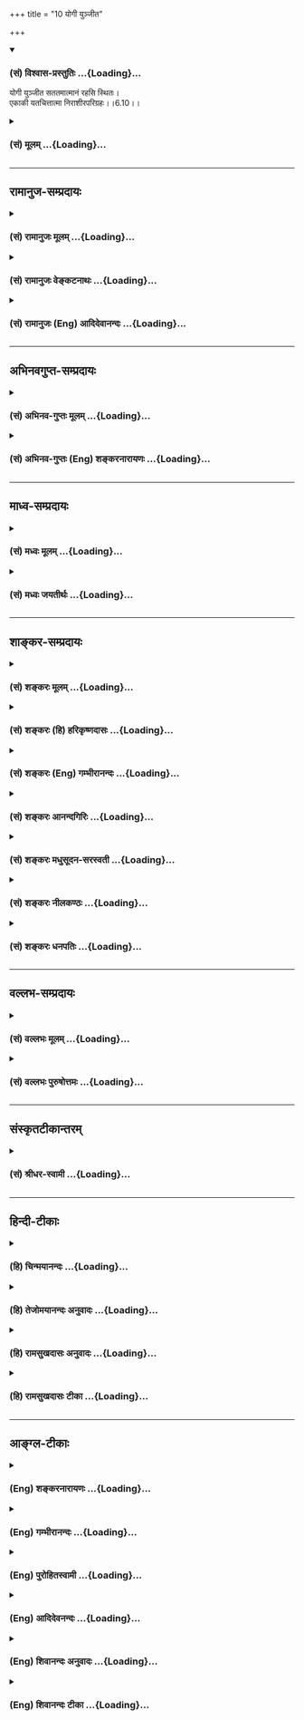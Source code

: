 +++
title = "10 योगी युञ्जीत"

+++
<div class="js_include" newlevelforh1="3" title="(सं) विश्वास-प्रस्तुतिः" unfilled url="/purANam_vaiShNavam/mahAbhAratam/06-bhIShma-parva/03-bhagavad-gItA-parva/saMskRtam/vishvAsa-prastutiH/06_Atma-saMyama-yogaH_a/10_yogI_yunjIta.md">
<details open><summary><h3>(सं) विश्वास-प्रस्तुतिः ...{Loading}...</h3></summary>

योगी युञ्जीत सततमात्मानं रहसि स्थितः।  
एकाकी यतचित्तात्मा निराशीरपरिग्रहः।।6.10।।
</details>
</div>
<div class="js_include collapsed" newlevelforh1="3" title="(सं) मूलम्" unfilled url="/purANam_vaiShNavam/mahAbhAratam/06-bhIShma-parva/03-bhagavad-gItA-parva/saMskRtam/mUlam/06_Atma-saMyama-yogaH_a/10_yogI_yunjIta.md">
<details><summary><h3>(सं) मूलम् ...{Loading}...</h3></summary>

योगी युञ्जीत सततमात्मानं रहसि स्थितः।  
एकाकी यतचित्तात्मा निराशीरपरिग्रहः।।6.10।।
</details>
</div>


_________________
## रामानुज-सम्प्रदायः
<div class="js_include collapsed" newlevelforh1="3" title="(सं) रामानुजः मूलम्" unfilled url="/purANam_vaiShNavam/mahAbhAratam/06-bhIShma-parva/03-bhagavad-gItA-parva/saMskRtam/rAmAnujaH/mUlam/06_Atma-saMyama-yogaH_a/10_yogI_yunjIta.md">
<details><summary><h3>(सं) रामानुजः मूलम् ...{Loading}...</h3></summary>

।।6.10।।**योगी** उक्तप्रकारकर्मयोगनिष्ठः **सततम्** अहरहः योगकाले आत्मानं
**युञ्जीत आत्मानं** युक्तं कुर्वीत स्वदर्शननिष्ठं कुर्वीत इत्यर्थः।
**रहसि** जनवर्जिते निःशब्दे देशे **स्थितः एकाकी** तत्रापि न सद्वितीयः
तत्रापि **यतचित्तात्मा** यतचित्तमनस्कः **निराशीः** आत्मव्यतिरिक्ते
कृत्स्ने वस्तुनि निरपेक्षः **अपरिग्रहः** तद्व्यतिरिक्ते कस्मिंश्चिद् अपि
ममतारहितः।

</details>
</div>
<div class="js_include collapsed" newlevelforh1="3" title="(सं) रामानुजः वेङ्कटनाथः" unfilled url="/purANam_vaiShNavam/mahAbhAratam/06-bhIShma-parva/03-bhagavad-gItA-parva/saMskRtam/rAmAnujaH/venkaTanAthaH/06_Atma-saMyama-yogaH_a/10_yogI_yunjIta.md">
<details><summary><h3>(सं) रामानुजः वेङ्कटनाथः ...{Loading}...</h3></summary>

  
  
।।6.10।। अथाध्यायप्रधानाथेभूतयोगाभ्यासविधिरुच्यते योगीं युञ्जीत
इत्यादिना। युञ्जीत इति साक्षात्काररूपस्य योगस्य विधीयमानत्वात्योगी
इत्यनेन कर्मयोगनिष्ठत्वानुवादः क्रियत इत्यभिप्रायेणाह उक्तप्रकारेति। सततं
इत्येतन्न सर्वकालविषयम् तथा योगशास्त्रैः अनभिहितत्वात् अशक्यत्वाच्च। अतः
प्रतिदिवसं योगयोग्यतया विहितसत्त्वोत्तरकालसामस्त्यपरमित्यभिप्रायेणाह
अहरहर्योगकाल इति। युञ्जीत इत्यत्र विवक्षितमर्थं वक्तुं
प्रकृतिप्रत्ययार्थभेदं दर्शयति युक्तं कुर्वीतेति। तत्रयुज समाधौ इति
प्रकृत्यंशस्य विवक्षितं व्यनक्ति स्वदर्शनेति। आत्माऽत्र मनः स्वात्मा वा।
जनवर्जितेऽपि देशे बाह्यदेशस्थितानां शब्दस्यावने सति मनस्समाधानं न
स्यादिति तन्निवृत्त्यर्थमुक्तंनिश्शब्द इति। रहसि इति विजनदेशाभिधानेऽपि
पुनःएकाकी इति पदं
रहस्यार्हात्यासन्नशिष्यसब्रह्मचार्यादिसन्निधिपरित्यागार्थमित्यभिप्रायेणाहतत्रापि
न सद्वितीय इति। यद्वा रहश्शब्देन जनवर्जनद्वारा निश्शब्दत्वं लक्ष्यते।
एकाकिशब्देन तु जनवर्जनमेवोच्यत इति भावः। व्युत्थानकालेऽपि
एकाकित्वमनेनोच्यत इत्येके। ततोऽप्यस्यार्थस्यात्यन्तोपकारित्वादेवं योजना।
एतेनरहसि स्थितः एकाकी च इति विशेषणात् सन्न्यासं कृत्वेत्यर्थः
इतिशङ्करोक्तं प्रत्युक्तम्। आत्मशब्देन मनसोऽभिधानेऽपि तस्यैव
चिन्तारूपवृत्त्यपेक्षया तद्विशिष्टापेक्षया वा चित्तशब्द इत्यभिप्रायेणाह
यतचित्तमनस्क इति। आशीश्शब्दस्यानेकार्थत्वादिह
निषेध्यविशेषव्यक्त्यर्थमुक्तंनिरपेक्ष इति। अपरिग्रहशब्देन बुद्ध्या
स्वीकारपर्यायः परिग्रहोऽत्र निषिध्यत इत्यभिप्रायेणाह ममतारहित इति।  
  

</details>
</div>
<div class="js_include collapsed" newlevelforh1="3" title="(सं) रामानुजः (Eng) आदिदेवानन्दः" unfilled url="/purANam_vaiShNavam/mahAbhAratam/06-bhIShma-parva/03-bhagavad-gItA-parva/saMskRtam/rAmAnujaH/english/AdidevAnandaH/06_Atma-saMyama-yogaH_a/10_yogI_yunjIta.md">
<details><summary><h3>(सं) रामानुजः (Eng) आदिदेवानन्दः ...{Loading}...</h3></summary>

6.10 The Yogin who is steady in the practice of Karma Yoga, should
'constantly', i.e., daily when practising Yoga, fix his mind to the
practice of Yoga, i.e., make himself engaged in the vision of the self.
He must remain in a 'solitary place,' i.e., a place devoid of crowd and
noise. And even there he must be 'all alone,' i.e., must not have a
second person with him. He should 'control his thought and mind,' i.e.,
he should control the activities of thinking. He must be free from
'desire', i.e., he should not depend on anything except the self and be
without the 'sense of possession,' without the idea of mineness with
regard to anything other than the self.

</details>
</div>


_________________
## अभिनवगुप्त-सम्प्रदायः
<div class="js_include collapsed" newlevelforh1="3" title="(सं) अभिनव-गुप्तः मूलम्" unfilled url="/purANam_vaiShNavam/mahAbhAratam/06-bhIShma-parva/03-bhagavad-gItA-parva/saMskRtam/abhinava-guptaH/mUlam/06_Atma-saMyama-yogaH_a/10_yogI_yunjIta.md">
<details><summary><h3>(सं) अभिनव-गुप्तः मूलम् ...{Loading}...</h3></summary>

।।6.10 6.15।। ननु जितात्मनः इत्युक्तम् तत्कथं तज्जय इत्याशङ्क्य
आरुरुक्षोः कश्चिदुपायः कायसमत्वादिकः +++(SN कायसमुद्धारकः)+++ चित्तसंयम
उपदिश्यते योगीत्यादि अधिगच्छतीत्यन्तम्। आत्मानं च चित्तं च युञ्जीत
एकाग्रीकुर्यात्। सततमिति न परिमितं कालम्। एकाकित्वादिषु सत्सु
एतद्युज्यते +++(N युञ्जीत)+++ नान्यथा। आसनस्थैर्यात् कालस्थैर्ये +++(S
कालस्थैर्यम्)+++ चित्तस्थैर्यम्। चित्तक्रियाः संकल्पात्मनः
अन्याश्चेन्द्रियक्रिया येन यताः नियमं नीताः। धारयन् यत्नेन।
नासिकाग्रस्यावलोकने सति दिशामनवलोकनम्। मत्परमतया युक्त आसीत +++(N आसीत्)+++
इत्यर्थः +++(S omits इत्यर्थः)+++। एवमात्मानं युञ्जतः समादधतः शान्तिर्जायते
यस्यां संस्थापर्यन्तकाष्ठा मत्प्राप्तिः +++(K प्राप्तिर्योगोऽस्तीति)+++।

</details>
</div>
<div class="js_include collapsed" newlevelforh1="3" title="(सं) अभिनव-गुप्तः (Eng) शङ्करनारायणः" unfilled url="/purANam_vaiShNavam/mahAbhAratam/06-bhIShma-parva/03-bhagavad-gItA-parva/saMskRtam/abhinava-guptaH/english/shankaranArAyaNaH/06_Atma-saMyama-yogaH_a/10_yogI_yunjIta.md">
<details><summary><h3>(सं) अभिनव-गुप्तः (Eng) शङ्करनारायणः ...{Loading}...</h3></summary>

6.10 See Comment under 6.15

</details>
</div>


_________________
## माध्व-सम्प्रदायः
<div class="js_include collapsed" newlevelforh1="3" title="(सं) मध्वः मूलम्" unfilled url="/purANam_vaiShNavam/mahAbhAratam/06-bhIShma-parva/03-bhagavad-gItA-parva/saMskRtam/madhvaH/mUlam/06_Atma-saMyama-yogaH_a/10_yogI_yunjIta.md">
<details><summary><h3>(सं) मध्वः मूलम् ...{Loading}...</h3></summary>

।।6.10 6.11।। समाधियोगप्रकारमाह योगं युञ्जीतेत्यादिना इति। युञ्जीत
समाधियोगयुक्तं कुर्यात्। आत्मानं मनः।

</details>
</div>
<div class="js_include collapsed" newlevelforh1="3" title="(सं) मध्वः जयतीर्थः" unfilled url="/purANam_vaiShNavam/mahAbhAratam/06-bhIShma-parva/03-bhagavad-gItA-parva/saMskRtam/madhvaH/jayatIrthaH/06_Atma-saMyama-yogaH_a/10_yogI_yunjIta.md">
<details><summary><h3>(सं) मध्वः जयतीर्थः ...{Loading}...</h3></summary>

।।6.10 6.11।। ननुउद्धरेत् 6।5 इत्यनेनैव योगो विहितः तत्किं पुनर्विधीयते
इत्यत आह **समाधी**ति। प्रकारकथनाय विध्यनुवाद इत्यर्थः। युञ्जीत इति
योगमात्रमुच्यते तत्कथं समाधीत्युक्तं इत्यत आह **युञ्जीते**ति।
सामान्यशब्दोऽपि प्रकरणाद्विशेषेऽवतिष्ठते इत्यर्थः। आत्मशब्दस्यात्र
विवक्षितमर्थमाह **आत्मानमि**ति।

</details>
</div>


_________________
## शाङ्कर-सम्प्रदायः
<div class="js_include collapsed" newlevelforh1="3" title="(सं) शङ्करः मूलम्" unfilled url="/purANam_vaiShNavam/mahAbhAratam/06-bhIShma-parva/03-bhagavad-gItA-parva/saMskRtam/shankaraH/mUlam/06_Atma-saMyama-yogaH_a/10_yogI_yunjIta.md">
<details><summary><h3>(सं) शङ्करः मूलम् ...{Loading}...</h3></summary>

।।6.10।। **योगी** ध्यायी **युञ्जीत** समादध्यात् **सततं** सर्वदा
**आत्मानम्** अन्तःकरणं **रहसि** एकान्ते गिरिगुहादौ **स्थितः** सन्
**एकाकी** असहायः। रहसि स्थितः एकाकी च इति विशेषणात् संन्यासं कृत्वा
इत्यर्थः। यतचित्तात्मा चित्तम् अन्तःकरणम् आत्मा देहश्च संयतौ यस्य सः
**यतचित्तात्मा** **निराशीः** वीततृष्णः **अपरिग्रहः**
परिग्रहरहितश्चेत्यर्थः। संन्यासित्वेऽपि त्यक्तसर्वपरिग्रहः सन् युञ्जीत
इत्यर्थः।। अथेदानीं योगं युञ्जतः आसनाहारविहारादीनां योगसाधनत्वेन नियमो
वक्तव्यः प्राप्तयोगस्य लक्षणं तत्फलादि च इत्यत आरभ्यते। तत्र आसनमेव
तावत् प्रथममुच्यते

</details>
</div>
<div class="js_include collapsed" newlevelforh1="3" title="(सं) शङ्करः (हि) हरिकृष्णदासः" unfilled url="/purANam_vaiShNavam/mahAbhAratam/06-bhIShma-parva/03-bhagavad-gItA-parva/saMskRtam/shankaraH/hindI/harikRShNadAsaH/06_Atma-saMyama-yogaH_a/10_yogI_yunjIta.md">
<details><summary><h3>(सं) शङ्करः (हि) हरिकृष्णदासः ...{Loading}...</h3></summary>

।।6.10।। अतः ऐसे उत्तम फलकी प्राप्तिके लिये ध्यान करनेवाला योगी अकेला
किसीको साथ न लेकर पहाड़की गुफा आदि एकान्त स्थानमें स्थित हुआ निरन्तर
अपने अन्तःकरणको ध्यानमें स्थिर किया करे। एकान्त स्थानमें स्थित हुआ और
अकेला इन विशेषणोंसे यह भाव पाया जाता है कि संन्यास ग्रहण करके योगका साधन
करे। जिसका चित्त अन्तःकरण और आत्मा शरीर ( दोनों ) जीते हुए हैं ऐसा
यतचित्तात्मा निराशी तृष्णाहीन और संग्रहरहित होकर अर्थात् संन्यासी होनेपर
भी सब संग्रहका त्याग करके योगका अभ्यास करे।

</details>
</div>
<div class="js_include collapsed" newlevelforh1="3" title="(सं) शङ्करः (Eng) गम्भीरानन्दः" unfilled url="/purANam_vaiShNavam/mahAbhAratam/06-bhIShma-parva/03-bhagavad-gItA-parva/saMskRtam/shankaraH/english/gambhIrAnandaH/06_Atma-saMyama-yogaH_a/10_yogI_yunjIta.md">
<details><summary><h3>(सं) शङ्करः (Eng) गम्भीरानन्दः ...{Loading}...</h3></summary>

6.10 A yogi, a man of meditation; satatam yunjita, should constantly
concentrate; atmanam, his mind; sthitah, by staying; rahasi, in a
solitary place, in mountain caves etc.; ekaki, alone, without any
companion; yata-citta-atma, with mind and body controlled; nirasih,
without expectations, free from hankering; and aparigrahah, free from
acisition. From the uise of the alifying words, 'in a solitary place'
and 'alone', it follows that (he has to undertake all these) after
espousing monasticism. And even after renunciation, he should
concentrate his mind by desisting from all acisition. This is the
meaning. Now then have to be stated the rules regarding seat, food,
movements, etc. as disciplines for yoga in the case of one practising
concentration; as also the signs of one who has succeeded in Yoga, and
the conseent result etc. Hence this is begun. Among these, the seat is
being first spoken of:

</details>
</div>
<div class="js_include collapsed" newlevelforh1="3" title="(सं) शङ्करः आनन्दगिरिः" unfilled url="/purANam_vaiShNavam/mahAbhAratam/06-bhIShma-parva/03-bhagavad-gItA-parva/saMskRtam/shankaraH/AnandagiriH/06_Atma-saMyama-yogaH_a/10_yogI_yunjIta.md">
<details><summary><h3>(सं) शङ्करः आनन्दगिरिः ...{Loading}...</h3></summary>

।।6.10।। यथोक्तविशेषणवतो योगारूढेषूत्तमत्वे योगानुष्ठाने
प्रयतितव्यमित्यङ्गाभिधानानन्तरं प्रधानमभिदधाति **अत एवमिति।**
आदरनैरन्तर्यदीर्घकालत्वं विशेषणत्रयं योगस्य सूचयति **सततमिति।** तस्यैव
पञ्चाङ्गान्युपन्यस्यति **रहसीत्यादिना।**
सर्वदेत्यादरदीर्घकालयोरुपलक्षणम्। प्रत्यगात्मानं व्यावर्तयति
**अन्तःकरणमिति।** गिरिगुहादावित्यादिशब्देन योगप्रतिबन्धकदुर्जनादिविधुरो
देशो गृह्यते। विशेषणद्वयस्य तात्पर्यमाह **रहसीति।** योगं युञ्जानस्य
संन्यासिनो विशेषणान्तराणि दर्शशति **यतेति।** सति संन्यासित्वे
किमित्यपरिग्रहग्रहणमर्थपुनरुक्तेरित्याशङ्क्य कौपीनाच्छादनादिष्वपि
शक्तिनिवृत्त्यर्थमित्याह **संन्यासित्वेऽपीति।**

</details>
</div>
<div class="js_include collapsed" newlevelforh1="3" title="(सं) शङ्करः मधुसूदन-सरस्वती" unfilled url="/purANam_vaiShNavam/mahAbhAratam/06-bhIShma-parva/03-bhagavad-gItA-parva/saMskRtam/shankaraH/madhusUdana-sarasvatI/06_Atma-saMyama-yogaH_a/10_yogI_yunjIta.md">
<details><summary><h3>(सं) शङ्करः मधुसूदन-सरस्वती ...{Loading}...</h3></summary>

।।6.10।। एवं योगारूढस्य लक्षणं फलं चोक्त्वा तस्य साङ्गं योगं विधत्ते
योगीत्यादिभिः स योगी परमो मत इत्यन्तैस्त्रयोविंशत्या श्लोकैः।
तत्रैवमुत्तमफलप्राप्तये योगी योगारूढ आत्मानं चित्तं सततं निरन्तरं
युञ्जीत क्षिप्तमूढविक्षिप्तभूमिपरित्यागेनैकाग्रनिरोधभूम्यां समाहितं
कुर्यात्। रहसि गिरिगुहादौ योगप्रतिबन्धकदुर्जनादिवर्जिते देशे स्थितः
एकाकी त्यक्तसर्वपरिग्रहजनः संन्यासी चित्तमन्तःकरणमात्मा देहश्च संयतौ
योगप्रतिबन्धकव्यापारशून्यौ यस्य स यतचित्तात्मा। यतो
निराशीर्वैराग्यदार्ढ्येन विगततृष्णः। अतएव वापरिग्रहः
शास्त्राभ्यनुज्ञातेनापि योगप्रतिबन्धकेन परिग्रहेण शून्यः।

</details>
</div>
<div class="js_include collapsed" newlevelforh1="3" title="(सं) शङ्करः नीलकण्ठः" unfilled url="/purANam_vaiShNavam/mahAbhAratam/06-bhIShma-parva/03-bhagavad-gItA-parva/saMskRtam/shankaraH/nIlakaNThaH/06_Atma-saMyama-yogaH_a/10_yogI_yunjIta.md">
<details><summary><h3>(सं) शङ्करः नीलकण्ठः ...{Loading}...</h3></summary>

।।6.10।।**योगीति।** योगी योगाभ्यासपरः रहसि एकान्ते स्थितः सन् आत्मानं
बुद्धिं युञ्जीत समादध्यात्। सततमिति नैरन्तर्यमुक्तम्।
निराशीर्योगसिद्धेरन्यदप्रार्थयानः तेदकनिष्ठ इति यावत्। तेन सत्कार उक्तः।
एकाकीअसहायः संन्यासीत्यर्थः। यतौ स्थिरीकृतौ चित्तं मनः आत्मा सेन्द्रियं
शरीरं येन स यतचित्तात्मा। तथा अपरिग्रह एकाकित्वेऽपि
कन्थापुस्तकादिबहुपरिग्रहशून्यः।

</details>
</div>
<div class="js_include collapsed" newlevelforh1="3" title="(सं) शङ्करः धनपतिः" unfilled url="/purANam_vaiShNavam/mahAbhAratam/06-bhIShma-parva/03-bhagavad-gItA-parva/saMskRtam/shankaraH/dhanapatiH/06_Atma-saMyama-yogaH_a/10_yogI_yunjIta.md">
<details><summary><h3>(सं) शङ्करः धनपतिः ...{Loading}...</h3></summary>

।।6.10।। एवं योगारुढस्य लक्षणं फलं च प्रदर्शितम्। अत उत्तमफलप्राप्तये
योगारुढतां संपादयेदित्याह **योगीति।** योगी ध्यानी रहसि एकान्ते
गिरिगुहादौ स्थितः सन् एकाकी सहायवर्जितः। रहसि स्थित एकाकीति
विशेषणात्संन्यासं कृत्वेत्यर्थः। एकाकीत्यस्य शिष्यादिसहायरहित इत्यपि
बोध्यम्। यतौ वशीकृतौ चित्तात्मानौ चित्तदेहौ यस्य स चित्तस्य
चिन्तनात्मनोऽन्तःकरणपरिणामस्य यतत्वमनुभूतार्थचिन्ताव्यावृत्तत्वं देहस्य
च यतत्वं मक्षिकादंशपिपीलिकादिबाधयाप्यकम्पितत्वे सति
चिरकालासनप्रयुक्तदुःखशून्यत्वम्। निराशीः फलतृष्णाशून्यः। अनेन
वैराग्यादिसाधनसंपन्नो मुमुक्षुः कथितः। अपरिग्रहः संन्यासित्वेऽपि
चोरभयजनकपुस्तकादिसर्वपरिग्रहशून्यः एतादृशः सन् सततं सर्वदा
आत्मानमन्तःकरणं युञ्जीत समादध्यात् वृत्तिनिरोधेन निरुन्ध्यात्। वृत्तयश्च
पञ्चविधाः प्रमाणविपर्ययविकल्पनिद्रास्मृतय इति। तत्र
प्रत्यक्षानुमानागमाख्यानि त्रीणि प्रमाणानीति साङ्ख्यादयः।
उपमानमप्यङ्गीकृत्य चत्वारीति गौतमाः। अर्थापत्तिमनुपलब्धिं चाश्रित्य
षडिति वेदान्तिनो याज्ञिकाश्च। संभवमैतिह्यं चाश्रित्याष्टाविति पौराणिकाः।
विपर्ययो मिथ्याज्ञानमतस्मिंस्तद्वुद्धिः शुक्तिर्वा रजतः वेत्येवमादिरुपः।
प्रमा भ्रमविलक्षणो विकल्पः। निद्रास्मृती लोकप्रसिद्धे। अन्यासामपि
वृत्तीनामेतास्वन्तर्भावो द्रष्टव्यः। तथाचैतदृत्तिनिरोधेनान्तःकरणं चित्तं
समादध्यादिति।

</details>
</div>


_________________
## वल्लभ-सम्प्रदायः
<div class="js_include collapsed" newlevelforh1="3" title="(सं) वल्लभः मूलम्" unfilled url="/purANam_vaiShNavam/mahAbhAratam/06-bhIShma-parva/03-bhagavad-gItA-parva/saMskRtam/vallabhaH/mUlam/06_Atma-saMyama-yogaH_a/10_yogI_yunjIta.md">
<details><summary><h3>(सं) वल्लभः मूलम् ...{Loading}...</h3></summary>

।।6.10 6.13।। एवं योगारूढस्य स्वरूपमुक्त्वाऽऽरुरुक्षोः साङ्गं योगं विदधतः
सिद्धिमाह योगी इत्यादिनामत्संस्थामधिगच्छति 15 इत्यन्तेन। योगी युञ्जानो
रहसि स्थितः आत्मानं सततं युञ्जीत।

</details>
</div>
<div class="js_include collapsed" newlevelforh1="3" title="(सं) वल्लभः पुरुषोत्तमः" unfilled url="/purANam_vaiShNavam/mahAbhAratam/06-bhIShma-parva/03-bhagavad-gItA-parva/saMskRtam/vallabhaH/puruShottamaH/06_Atma-saMyama-yogaH_a/10_yogI_yunjIta.md">
<details><summary><h3>(सं) वल्लभः पुरुषोत्तमः ...{Loading}...</h3></summary>

  
  
।।6.10।। एवं योगारूढस्वरूपमुक्त्वा तस्य भावस्वरूपसिद्ध्यर्थं
योगसाधनप्रकारमाहयोगी इत्यारभ्यस योगी परमो मतः 6।32 इत्यन्तम्। योगी
योगारूढः आत्मानं भावात्मकं रूपं रहसि एकान्ते भगवच्चिन्तनस्थाने स्थितः
सन् समाहितः सन् सततं युञ्जीत भगवति युक्तं कुर्यात्। एकाकी सङ्गदोषरहितः।
यतचित्तात्मा यर्त वशीकृतं स्वभोगादिरहितं चित्तं भावरूपमात्मा
देहेऽधिकरणात्मको येन। निराशीर्निर्गता मोक्षाद्याऽऽकाङ्क्षा यस्य।
अपरिग्रहः संसर्गदुःखज्ञानेन त्यक्तपरिग्रहः सर्वापेक्षारहितः। एव
युक्तचित्तः सन् मद्ध्यानं कुर्यादित्यर्थः।  
  

</details>
</div>


_________________
## संस्कृतटीकान्तरम्
<div class="js_include collapsed" newlevelforh1="3" title="(सं) श्रीधर-स्वामी" unfilled url="/purANam_vaiShNavam/mahAbhAratam/06-bhIShma-parva/03-bhagavad-gItA-parva/saMskRtam/shrIdhara-svAmI/06_Atma-saMyama-yogaH_a/10_yogI_yunjIta.md">
<details><summary><h3>(सं) श्रीधर-स्वामी ...{Loading}...</h3></summary>

।।6.10।। एवं योगारूढस्य लक्षणमुक्त्वेदानीं तस्य साङ्गं योगं विधत्ते
**योगीत्यादिना।** स योगी परमो मत इत्यन्तेन ग्रन्थेन। योगीति। योगी
योगारूढः आत्मानं मनो युञ्जीत समाहितं कुर्यात्। सततं निरन्तरं
रहस्येकान्ते स्थितः सन्नेकाकी सङ्गशून्यः यतं संयतं चित्तमात्मा देहश्च
यस्य निराशीर्निराकाङ्क्षो निराहारो वा अपरिग्रहः परिग्रहशून्यश्च।

</details>
</div>


_________________
## हिन्दी-टीकाः
<div class="js_include collapsed" newlevelforh1="3" title="(हि) चिन्मयानन्दः" unfilled url="/purANam_vaiShNavam/mahAbhAratam/06-bhIShma-parva/03-bhagavad-gItA-parva/hindI/chinmayAnandaH/06_Atma-saMyama-yogaH_a/10_yogI_yunjIta.md">
<details><summary><h3>(हि) चिन्मयानन्दः ...{Loading}...</h3></summary>

।।6.10।। महाभारत में स्पष्ट कहा गया है कि श्रीकृष्ण सर्वज्ञ ईश्वर के
अवतार थे इसीलिए उन्हें श्रीकृष्ण परमात्मा कहा गया है। वे यहाँ अर्जुन को
आत्मोन्नति के साधन का उपदेश दे रहे हैं। अर्जुन उनका परम मित्र था। स्वयं
भगवान् की मित्रता प्राप्त होने पर भी महाभारत में किसी भी स्थान पर यह
नहीं कहा गया है कि अर्जुन को स्वयं संघर्ष किये बिना आत्मविकास की
प्राप्ति के लिए भगवान् कोई गुप्त साधन बतलायेंगे जिसका सम्पूर्ण
उत्तरदायित्व श्रीकृष्ण के ऊपर होगा। इस श्लोक की प्रथम पंक्ति ही किसी ऐसी
मिथ्या आशा को साधक के मन से दूर कर देती है। यहाँ स्पष्ट कहा गया है कि
योगी को निरन्तर मन को आत्मा में स्थिर करने का प्रयत्न करना चाहिए।
ध्यानाभ्यास के द्वारा ही मनुष्य अपने दोषों से मुक्त होकर पूर्णत्व को
प्राप्त हो सकता है। ध्यानविधि की विस्तृत जानकारी यहाँ दी गयी है। ध्यान का
अभ्यास एकांत में करने को कहा गया हैं। कुछ समय पहले भारत में एकान्त शब्द
पर इतना अधिक बल दिया गया कि ध्यान शब्द से ही लोगों के मन में उसके प्रति
एक प्रकार का भय व्याप्त हो गया। एकान्त का अर्थ केवल जंगल या गुफा नहीं
वरन् बाह्य विषयों से मन को विमुख करना है। अपने ही घर में शान्त समय में
एक आसन में बैठकर ध्यान का अभ्यास किया जा सकता है। वास्तविक एकान्त तो तभी
प्राप्त होगा जब मन की विषयाभिमुखी प्रवृत्ति क्षीण होगी। मन इच्छाओं से
परिपूर्ण होने पर निर्जन वन अथवा गुफा में जाने से भी मनुष्य विषयों का ही
चिन्तन करता रहेगा और उसे एकान्त की प्राप्ति नहीं होगी। रहसि अर्थात्
एकान्त इस शब्द के द्वारा यह सूचित करते हैं कि धर्म आत्म प्रचार का कोई
साधन नहीं वरन् जीवन में उच्च मूल्यों को जीने का सतत् प्रयत्न है जिनका
गोपन शैली में अभ्यास करना चाहिए। साधक को चाहिए कि वह पूरी लगन से विचारों
को सही दिशा प्रदान कर लक्ष्य की ओर अग्रसर होने का प्रयत्न करे। दैनिक जीवन
में ध्यानाभ्यास की सफलता साधक के आत्मसंयम पर निर्भर करती है। जब तक हम
वस्तुओं की प्राप्ति की आशा तथा वस्तुओं का संग्रह (परिग्रह) करने की
प्रवृत्ति से स्वयं को मुक्त करना नहीं सीखते तब तक वास्तविक अर्थ में
आत्मसंयम संभव नहीं होता। अत साधक को निराशी अर्थात् झूठी आशाओं से रहित
तथा अपरिग्रह होना चाहिए। उक्त गुणों से युक्त होकर जो साधक ध्यान का अभ्यास
करता है वह जीवन के सर्वोच्च लक्ष्य को प्राप्त करने के लिए सही दिशा में
आगे बढ़ता है। अब योगाभ्यास करने वाले साधक के लिए उपयोगी आसन आहार विहार
आदि के नियम बताते हैं। सर्वप्रथम आसन का वर्णन करते हैं

</details>
</div>
<div class="js_include collapsed" newlevelforh1="3" title="(हि) तेजोमयानन्दः अनुवादः" unfilled url="/purANam_vaiShNavam/mahAbhAratam/06-bhIShma-parva/03-bhagavad-gItA-parva/hindI/tejomayAnandaH/anuvAdaH/06_Atma-saMyama-yogaH_a/10_yogI_yunjIta.md">
<details><summary><h3>(हि) तेजोमयानन्दः अनुवादः ...{Loading}...</h3></summary>

।।6.10।। शरीर और मन को संयमित किया हुआ योगी एकान्त स्थान पर अकेला रहता
हुआ आशा और परिग्रह से मुक्त होकर निरन्तर मन को आत्मा में स्थिर करे।।

</details>
</div>
<div class="js_include collapsed" newlevelforh1="3" title="(हि) रामसुखदासः अनुवादः" unfilled url="/purANam_vaiShNavam/mahAbhAratam/06-bhIShma-parva/03-bhagavad-gItA-parva/hindI/rAmasukhadAsaH/anuvAdaH/06_Atma-saMyama-yogaH_a/10_yogI_yunjIta.md">
<details><summary><h3>(हि) रामसुखदासः अनुवादः ...{Loading}...</h3></summary>

।।6.10।। भोगबुद्धिसे संग्रह न करनेवाला, इच्छारहित और अन्तःकरण तथा शरीरको
वशमें रखनेवाला योगी अकेला एकान्तमें स्थित होकर मनको निरन्तर परमात्मामें
लगाये।

</details>
</div>
<div class="js_include collapsed" newlevelforh1="3" title="(हि) रामसुखदासः टीका" unfilled url="/purANam_vaiShNavam/mahAbhAratam/06-bhIShma-parva/03-bhagavad-gItA-parva/hindI/rAmasukhadAsaH/TIkA/06_Atma-saMyama-yogaH_a/10_yogI_yunjIta.md">
<details><summary><h3>(हि) रामसुखदासः टीका ...{Loading}...</h3></summary>

।।6.10।।***व्याख्या--***\[पाँचवें अध्यायके सत्ताईसवें-अट्ठाईसवें
श्लोकोंमें जिस ध्यानयोगका संक्षेपसे वर्णन किया था, अब यहाँ उसीका
विस्तारसे वर्णन कर रहे हैं।  
**'युज् समाधौ'**धातुसे जो 'योग' शब्द बनता है, जिसका अर्थ
चित्तवृत्तियोंका निरोध करना है **(टिप्पणी प₀ 341.1),**उस योगका वर्णन
यहाँ दसवें श्लोकसे आरम्भ करते हैं। \]

</details>
</div>


_________________
## आङ्ग्ल-टीकाः
<div class="js_include collapsed" newlevelforh1="3" title="(Eng) शङ्करनारायणः" unfilled url="/purANam_vaiShNavam/mahAbhAratam/06-bhIShma-parva/03-bhagavad-gItA-parva/english/shankaranArAyaNaH/06_Atma-saMyama-yogaH_a/10_yogI_yunjIta.md">
<details><summary><h3>(Eng) शङ्करनारायणः ...{Loading}...</h3></summary>

6.10. Let the man of Yoga yoke always the self (mind) by remaining alone
in a lonely place, with his mind and self (body) controlled, without
desire and without the sense of possession.

</details>
</div>
<div class="js_include collapsed" newlevelforh1="3" title="(Eng) गम्भीरानन्दः" unfilled url="/purANam_vaiShNavam/mahAbhAratam/06-bhIShma-parva/03-bhagavad-gItA-parva/english/gambhIrAnandaH/06_Atma-saMyama-yogaH_a/10_yogI_yunjIta.md">
<details><summary><h3>(Eng) गम्भीरानन्दः ...{Loading}...</h3></summary>

6.10 A yogi should constantly concentrate his mind by staying in a
solitary place, alone, with mind and body controlled, free from
expectations, (and) free from acisition.

</details>
</div>
<div class="js_include collapsed" newlevelforh1="3" title="(Eng) पुरोहितस्वामी" unfilled url="/purANam_vaiShNavam/mahAbhAratam/06-bhIShma-parva/03-bhagavad-gItA-parva/english/purohitasvAmI/06_Atma-saMyama-yogaH_a/10_yogI_yunjIta.md">
<details><summary><h3>(Eng) पुरोहितस्वामी ...{Loading}...</h3></summary>

6.10 Let the student of spirituality try unceasingly to concentrate his
mind; Let him live in seclusion, absolutely alone, with mind and
personality controlled, free from desire and without possessions.

</details>
</div>
<div class="js_include collapsed" newlevelforh1="3" title="(Eng) आदिदेवनन्दः" unfilled url="/purANam_vaiShNavam/mahAbhAratam/06-bhIShma-parva/03-bhagavad-gItA-parva/english/AdidevanandaH/06_Atma-saMyama-yogaH_a/10_yogI_yunjIta.md">
<details><summary><h3>(Eng) आदिदेवनन्दः ...{Loading}...</h3></summary>

6.10 The Yogin should constantly fix his mind on Yoga, remaining in a
solitary place all alone, controlling his thought and mind, free from
desire and sense of possession.

</details>
</div>
<div class="js_include collapsed" newlevelforh1="3" title="(Eng) शिवानन्दः अनुवादः" unfilled url="/purANam_vaiShNavam/mahAbhAratam/06-bhIShma-parva/03-bhagavad-gItA-parva/english/shivAnandaH/anuvAdaH/06_Atma-saMyama-yogaH_a/10_yogI_yunjIta.md">
<details><summary><h3>(Eng) शिवानन्दः अनुवादः ...{Loading}...</h3></summary>

6.10 Let the Yogi try constantly to keep the mind steady, remaining in
solitude, alone, with the mind and the body controlled, and free from
hope and covetousness.

</details>
</div>
<div class="js_include collapsed" newlevelforh1="3" title="(Eng) शिवानन्दः टीका" unfilled url="/purANam_vaiShNavam/mahAbhAratam/06-bhIShma-parva/03-bhagavad-gItA-parva/english/shivAnandaH/TIkA/06_Atma-saMyama-yogaH_a/10_yogI_yunjIta.md">
<details><summary><h3>(Eng) शिवानन्दः टीका ...{Loading}...</h3></summary>

6.10 योगी the Yogi; युञ्जीत let him keep the mind steady; सततम्
constantly; आत्मानम् self; रहसि in solitude; स्थितः remaining; एकाकी
alone; यतचित्तात्मा one with the mind and the body controlled; निराशीः
free from hope; अपरिग्रहः noncovetousness.Commentary The Yogi who treads
the path of renunciation (NivrittiMarga) can practise meditation in a
solitary cave in the mountains. He should renounce all possessions.A
householder with Yogic tendencies and spiritual inclination; can
practise meditation in a solitary and iet room in his own house or any
solitary place on the banks of any holy river (during the holidays or
throughout the year if he is a wholetime aspirant or if he has retired
from service).The practice must be constant. Only then can one attain
Selfrealisation surely and ickly. He who practises meditation by fits
and starts and for a few minutes daily will not be able to achieve any
tangible results in Yoga. The Yogic aspirant should be free from hope;
desire and greed. Only then will he have a steady mind. Hope; desire and
greed make the mind ever restless and turbulent. They are the enemies of
peace and Selfknowledge. The aspirant should not have many possessions
either. He can only keep those articles which are absolutely necessary
for the maintenance of his body. If there are many possessions; the mind
will be ever thinking of them and attempting to protect them.It you are
well established in the practice of Pratyahara; Sama and Dama
(withdrawal of the senses; control of mind and the body respectively);
if you have the senses under your full control; you can find perfect
solitude and peace even in the most crowded and noisy place of a big
city. If the senses are turbulent; if you have not got the power to
withdraw them; you will have no peace of mind even in a solitary cave of
the Himalayas. A disciplined Yogi who has controlled the senses and the
mind can enjoy peace of mind in a solitary cave. A passionate man who
has not controlled the senses and the mind will only be building castles
in the air if he lives in a solitary cave in a mountain.He who has
reduced his wants; who has not a bit of attraction for the world; who
has,discrimination and burning aspiration for liberation; and who has
observed Mauna (the vow of silence) for months together will be able to
live in a cave.You should have perfect control over the body through the
regular practice of Yoga Asanas before you take to serious and constant
meditation.Aparigraha means noncovetousness; freedom from
possessions.The spiritual aspirant need not bother himself about his
bodily needs. Everything is provided by God. Everything is prearranged
by Mother Nature. She looks after the bodily needs of all very carefully
in a more efficient manner than they themselves would do. She knows
beter what the reirements are and provides them then and there.
Understand the mysterious ways of Mother Nature and become wise. Be
grateful to Her for Her unie kindness; grace and mercy.If you want to
retire into solitue for the practice of meditation; and if you are a
householder with a thirst for intense spiritual Sadhana; you cannot all
of a sudden sever your connection with your family. Sudden severance of
worldly ties may produce intense mental agony in you and shock in them.
You will have to break the ties gradually. Stay for a week or a month in
seclusion to begin with. Then gradually prolong the period. They will
not feel the pangs of separation from you.As your will has become very
weak; as you had no religious discipline or training in schools and
colleges when you were young; and as you are under the sway of
materialistic influences; it is necessary for you to go in for seclusion
for some days or weeks (during the Chritstmas; Easter or other holidays)
to practise rigorous Japa and meditation and to develop your
willpower.Those who have fixed up their sons in life and who have
retired from service; and who have discharged their duties as
householders can remain in seclusion for four or five years and practise
intense meditation and Tapas (penance) for selfpurification and
Selfrealisation. This is like entering a university for higher studies
or postgraduate course of study. When the Tapas is over; and when they
have attained to Selfknowledge; they should come out and share their
knowledge of the Self with others through lectures; conversations;
discourses or hearttoheart talks according to their capacity and
disposition.How can sensecontrol be tested in a lonely forest where
there are no temptations The Yogic student living in a cave should test
himself after he has sufficiently advanced; by coming into the society
of people. But he should not test himself every now and then like the
man who removed the young plant daily after watering it to see whether
it had struck deep root or not.

</details>
</div>
